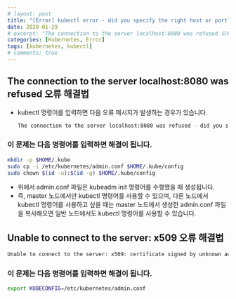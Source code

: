 ```yaml
---
# layout: post
title: "[Error] kubectl error - did you specify the right host or port?"
date: 2020-01-29
# excerpt: "The connection to the server localhost:8080 was refused 오류 해결법"
categories: [Kubernetes, Error]
tags: [kubernetes, kubectl]
# comments: true
---
```


## The connection to the server localhost:8080 was refused 오류 해결법

- kubectl 명령어를 입력하면 다음 오류 메시지가 발생하는 경우가 있습니다.
  ```bash
  The connection to the server localhost:8080 was refused - did you specify the right host or port?
  ```

### 이 문제는 다음 명령어를 입력하면 해결이 됩니다.

```bash
mkdir -p $HOME/.kube
sudo cp -i /etc/kubernetes/admin.conf $HOME/.kube/config
sudo chown $(id -u):$(id -g) $HOME/.kube/config
```

- 위에서 admin.conf 파일은 kubeadm init 명령어를 수행했을 때 생성됩니다.
- 즉, master 노드에서만 kubectl 명령어를 사용할 수 있으며, 다른 노드에서 kubectl 명령어를 사용하고 싶을 때는 master 노드에서 생성한 admin.conf 파일을 복사해오면 일반 노드에서도 kubectl 명령어를 사용할 수 있습니다.

## Unable to connect to the server: x509 오류 해결법

```bash
Unable to connect to the server: x509: certificate signed by unknown authority (possibly because of "crypto/rsa: verification error" while trying to verify candidate authority certificate "kubernetes")
```

### 이 문제는 다음 명령어를 입력하면 해결이 됩니다.

```bash
export KUBECONFIG=/etc/kubernetes/admin.conf
```
